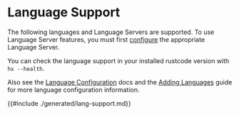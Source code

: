 # Language Support

The following languages and Language Servers are supported. To use
Language Server features, you must first [configure][lsp-config-wiki] the
appropriate Language Server.

You can check the language support in your installed rustcode version with `hx --health`.

Also see the [Language Configuration][lang-config] docs and the [Adding
Languages][adding-languages] guide for more language configuration information.

{{#include ./generated/lang-support.md}}

[lsp-config-wiki]: https://github.com/rustcode-editor/rustcode/wiki/Language-Server-Configurations
[lang-config]: ./languages.md
[adding-languages]: ./guides/adding_languages.md
